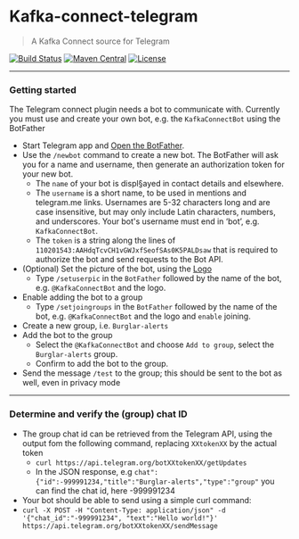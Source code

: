# Kafka-connect-telegram 

> A Kafka Connect source for Telegram

[![Build Status](https://travis-ci.com/fbascheper/kafka-connect-telegram.svg?branch=develop)](https://travis-ci.com/fbascheper/kafka-connect-telegram)
[![Maven Central](https://maven-badges.herokuapp.com/maven-central/com.github.fbascheper/kafka-connect-telegram/badge.svg)](https://maven-badges.herokuapp.com/maven-central/com.github.fbascheper/kafka-connect-telegram)
[![License](https://img.shields.io/badge/license-Apache%202-blue.svg)](https://raw.githubusercontent.com/fbascheper/kafka-connect-telegram/master/LICENSE.txt)

***

### Getting started

The Telegram connect plugin needs a bot to communicate with.
Currently you must use and create your own bot, e.g. the ``KafkaConnectBot`` using the BotFather

- Start Telegram app and [Open the BotFather](https://telegram.me/botfather).
- Use the ``/newbot`` command to create a new bot. The BotFather will ask you for a name and username, then generate an authorization token for your new bot.
  - The ``name`` of your bot is displ§ayed in contact details and elsewhere.
  - The ``username`` is a short name, to be used in mentions and telegram.me links. Usernames are 5-32 characters long and are case insensitive, but may only include Latin characters, numbers, and underscores. Your bot's username must end in ‘bot’, e.g. ``KafkaConnectBot``.
  - The ``token`` is a string along the lines of ``110201543:AAHdqTcvCH1vGWJxfSeofSAs0K5PALDsaw`` that is required to authorize the bot and send requests to the Bot API.
- (Optional) Set the picture of the bot, using the [Logo](https://nl.wikipedia.org/wiki/Bestand:Knex-Connect-Red.svg)
  - Type ``/setuserpic`` in the ``BotFather`` followed by the name of the bot, e.g. ``@KafkaConnectBot`` and the logo.
- Enable adding the bot to a group
  - Type ``/setjoingroups`` in the ``BotFather`` followed by the name of the bot, e.g. ``@KafkaConnectBot`` and the logo and ``enable`` joining.
- Create a new group, i.e. ``Burglar-alerts``
- Add the bot to the group
  - Select the ``@KafkaConnectBot`` and choose ``Add to group``, select the ``Burglar-alerts`` group.
  - Confirm to add the bot to the group.
- Send the message ``/test`` to the group; this should be sent to the bot as well, even in privacy mode

***

### Determine and verify the (group) chat ID
- The group chat id can be retrieved from the Telegram API, using the output fom the  following command, replacing ``XXtokenXX`` by the actual token
  - ``curl https://api.telegram.org/botXXtokenXX/getUpdates``
  - In the JSON response, e.g ``chat":{"id":-999991234,"title":"Burglar-alerts","type":"group"`` you can find the chat id, here -999991234
- Your bot should be able to send using a simple curl command:
- ``curl -X POST -H "Content-Type: application/json" -d '{"chat_id":"-999991234", "text":"Hello world!"}' https://api.telegram.org/botXXtokenXX/sendMessage``
